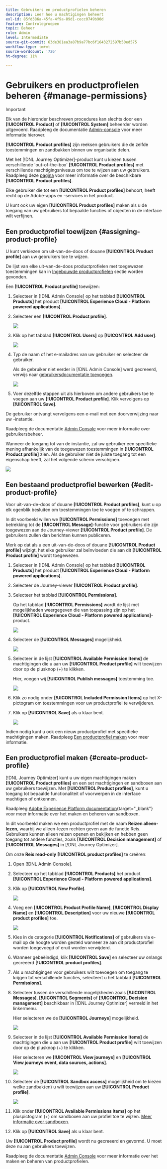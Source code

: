 ```yaml
---
title: Gebruikers en productprofielen beheren
description: Leer hoe u machtigingen beheert
exl-id: 85fd386a-45fa-4f9a-89d1-cecc0749b90d
feature: Controlegroepen
topic: Beheer
role: Admin
level: Intermediate
source-git-commit: 63de381ea3a87b9a77bc6f1643272597b50ed575
workflow-type: tm+mt
source-wordcount: '726'
ht-degree: 11%

---
```


# Gebruikers en productprofielen beheren {#manage-permissions}

>[!IMPORTANT]
>
> Elk van de hieronder beschreven procedures kan slechts door een **[!UICONTROL Product]** of **[!UICONTROL System]** beheerder worden uitgevoerd. Raadpleeg de documentatie [Admin-console](https://helpx.adobe.com/enterprise/admin-guide.html/enterprise/using/admin-roles.ug.html) voor meer informatie hierover.

**[!UICONTROL Product profiles]** zijn reeksen gebruikers die de zelfde toestemmingen en zandbakken binnen uw organisatie delen.

Met het [!DNL Journey Optimizer]-product kunt u kiezen tussen verschillende &#39;out-of-the-box&#39; **[!UICONTROL Product profiles]** met verschillende machtigingsniveaus om toe te wijzen aan uw gebruikers. Raadpleeg deze [pagina](ootb-product-profiles.md) voor meer informatie over de beschikbare **[!UICONTROL Product profiles]**.

Elke gebruiker die tot een **[!UICONTROL Product profiles]** behoort, heeft recht op de Adobe-apps en -services in het product.

U kunt ook uw eigen **[!UICONTROL Product profiles]** maken als u de toegang van uw gebruikers tot bepaalde functies of objecten in de interface wilt verfijnen.

## Een productprofiel toewijzen {#assigning-product-profile}

U kunt verkiezen om uit-van-de-doos of douane **[!UICONTROL Product profile]** aan uw gebruikers toe te wijzen.

De lijst van elke uit-van-de-doos productprofielen met toegewezen toestemmingen kan in [Ingebouwde productprofielen](ootb-product-profiles.md) sectie worden gevonden.

Een **[!UICONTROL Product profile]** toewijzen:

1. Selecteer in [!DNL Admin Console] op het tabblad **[!UICONTROL Products]** het product **[!UICONTROL Experience Cloud - Platform powered applications]**.

1. Selecteer een **[!UICONTROL Product profile]**.

   ![](../assets/access_control_2.png)

1. Klik op het tabblad **[!UICONTROL Users]** op **[!UICONTROL Add user]**.

   ![](../assets/access_control_3.png)

1. Typ de naam of het e-mailadres van uw gebruiker en selecteer de gebruiker.

   Als de gebruiker niet eerder in [!DNL Admin Console] werd gecreeerd, verwijs naar [gebruikersdocumentatie toevoegen](https://helpx.adobe.com/enterprise/admin-guide.html/enterprise/using/manage-users-individually.ug.html#add-users).

   ![](../assets/access_control_4.png)

1. Voer dezelfde stappen uit als hierboven om andere gebruikers toe te voegen aan uw **[!UICONTROL Product profile]**. Klik vervolgens op **[!UICONTROL Save]**.

De gebruiker ontvangt vervolgens een e-mail met een doorverwijzing naar uw -instantie.

Raadpleeg de documentatie [Admin Console](https://helpx.adobe.com/enterprise/admin-guide.html/enterprise/using/manage-users-individually.ug.html) voor meer informatie over gebruikersbeheer.

Wanneer de toegang tot van de instantie, zal uw gebruiker een specifieke mening afhankelijk van de toegewezen toestemmingen in **[!UICONTROL Product profile]** zien. Als de gebruiker niet de juiste toegang tot een eigenschap heeft, zal het volgende scherm verschijnen.

![](../assets/access_control_1.png)

## Een bestaand productprofiel bewerken {#edit-product-profile}

Voor uit-van-de-doos of douane **[!UICONTROL Product profiles]**, kunt u op elk ogenblik besluiten om toestemmingen toe te voegen of te schrappen.

In dit voorbeeld willen we **[!UICONTROL Permissions]** toevoegen met betrekking tot de **[!UICONTROL Message]**-functie voor gebruikers die zijn toegewezen aan de Journey-viewer **[!UICONTROL Product profile]**. De gebruikers zullen dan berichten kunnen publiceren.

Merk op dat als u een uit-van-de-doos of douane **[!UICONTROL Product profile]** wijzigt, het elke gebruiker zal beïnvloeden die aan dit **[!UICONTROL Product profile]** wordt toegewezen.

1. Selecteer in [!DNL Admin Console] op het tabblad **[!UICONTROL Products]** het product **[!UICONTROL Experience Cloud - Platform powered applications]**.

1. Selecteer de Journey-viewer **[!UICONTROL Product profile]**.

1. Selecteer het tabblad **[!UICONTROL Permissions]**. 

   Op het tabblad **[!UICONTROL Permissions]** wordt de lijst met mogelijkheden weergegeven die van toepassing zijn op het **[!UICONTROL Experience Cloud - Platform powered applications]**-product.

   ![](../assets/access_control_5.png)

1. Selecteer de **[!UICONTROL Messages]** mogelijkheid.

   ![](../assets/access_control_6.png)

1. Selecteer in de lijst **[!UICONTROL Available Permission Items]** de machtigingen die u aan uw **[!UICONTROL Product profile]** wilt toewijzen door op de plusknop (+) te klikken.

   Hier, voegen wij **[!UICONTROL Publish messages]** toestemming toe.

   ![](../assets/access_control_7.png)

1. Klik zo nodig onder **[!UICONTROL Included Permission Items]** op het X-pictogram om toestemmingen voor uw productprofiel te verwijderen.

1. Klik op **[!UICONTROL Save]** als u klaar bent.

   ![](../assets/access_control_8.png)

Indien nodig kunt u ook een nieuw productprofiel met specifieke machtigingen maken. Raadpleeg [Een productprofiel maken](#create-product-profile) voor meer informatie.

## Een productprofiel maken {#create-product-profile}

[!DNL Journey Optimizer] kunt u uw eigen machtigingen maken  **[!UICONTROL Product profiles]** en een set machtigingen en sandboxen aan uw gebruikers toewijzen. Met **[!UICONTROL Product profiles]**, kunt u toegang tot bepaalde functionaliteit of voorwerpen in de interface machtigen of ontkennen.

Raadpleeg [Adobe Experience Platform documentation](https://experienceleague.adobe.com/docs/experience-platform/sandbox/ui/user-guide.html){target=&quot;_blank&quot;} voor meer informatie over het maken en beheren van sandboxen.

In dit voorbeeld maken we een productprofiel met de naam **Reizen alleen-lezen**, waarbij we alleen-lezen rechten geven aan de functie Reis. Gebruikers kunnen alleen reizen openen en bekijken en hebben geen toegang tot andere functies, zoals **[!UICONTROL Decision management]** of **[!UICONTROL Messages]** in [!DNL Journey Optimizer].

Om onze **Reis read-only** **[!UICONTROL product profiles]** te creëren:

1. Open [!DNL Admin Console].

1. Selecteer op het tabblad **[!UICONTROL Products]** het product **[!UICONTROL Experience Cloud - Platform powered applications]**.

1. Klik op **[!UICONTROL New Profile]**.

   ![](../assets/access_control_9.png)

1. Voeg een **[!UICONTROL Product Profile Name]**, **[!UICONTROL Display Name]** en **[!UICONTROL Description]** voor uw nieuwe **[!UICONTROL product profiles]** toe.

   ![](../assets/access_control_10.png)

1. Kies in de categorie **[!UICONTROL Notifications]** of gebruikers via e-mail op de hoogte worden gesteld wanneer ze aan dit productprofiel worden toegevoegd of eruit worden verwijderd.

1. Wanneer gebeëindigd, klik **[!UICONTROL Save]** en selecteer uw onlangs gecreeerd **[!UICONTROL product profiles]**.

1. Als u machtigingen voor gebruikers wilt toevoegen om toegang te krijgen tot verschillende functies, selecteert u het tabblad **[!UICONTROL Permissions]**.

1. Selecteer tussen de verschillende mogelijkheden zoals **[!UICONTROL Messages]**, **[!UICONTROL Segments]** of **[!UICONTROL Decision management]** beschikbaar in [!DNL Journey Optimizer] vermeld in het linkermenu.

   Hier selecteren we de **[!UICONTROL Journeys]** mogelijkheid.

   ![](../assets/access_control_11.png)

1. Selecteer in de lijst **[!UICONTROL Available Permission Items]** de machtigingen die u aan uw **[!UICONTROL Product profile]** wilt toewijzen door op de plusknop (+) te klikken.

   Hier selecteren we **[!UICONTROL View journeys]** en **[!UICONTROL View journeys event, data sources, actions]**.

   ![](../assets/access_control_12.png)

1. Selecteer de **[!UICONTROL Sandbox access]** mogelijkheid om te kiezen welke zandbak(en) u wilt toewijzen aan uw **[!UICONTROL Product profile]**.

   ![](../assets/access_control_13.png)

1. Klik onder **[!UICONTROL Available Permissions Items]** op het pluspictogram (+) om sandboxen aan uw profiel toe te wijzen. [Meer informatie over sandboxen](sandboxes.md).

1. Klik op **[!UICONTROL Save]** als u klaar bent.

Uw **[!UICONTROL Product profile]** wordt nu gecreeerd en gevormd. U moet deze nu aan gebruikers toewijzen.

Raadpleeg de documentatie [Admin Console](https://helpx.adobe.com/enterprise/admin-guide.html/enterprise/using/manage-product-profiles.ug.html) voor meer informatie over het maken en beheren van productprofielen.
